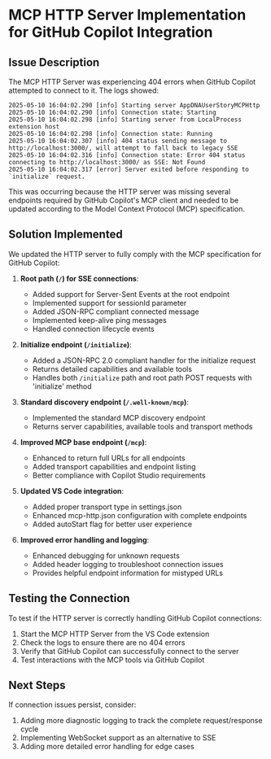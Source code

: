 # MCP HTTP Server Implementation for GitHub Copilot Integration

## Issue Description

The MCP HTTP Server was experiencing 404 errors when GitHub Copilot attempted to connect to it. The logs showed:

```
2025-05-10 16:04:02.290 [info] Starting server AppDNAUserStoryMCPHttp
2025-05-10 16:04:02.290 [info] Connection state: Starting
2025-05-10 16:04:02.298 [info] Starting server from LocalProcess extension host
2025-05-10 16:04:02.298 [info] Connection state: Running
2025-05-10 16:04:02.307 [info] 404 status sending message to http://localhost:3000/, will attempt to fall back to legacy SSE
2025-05-10 16:04:02.316 [info] Connection state: Error 404 status connecting to http://localhost:3000/ as SSE: Not Found
2025-05-10 16:04:02.317 [error] Server exited before responding to `initialize` request.
```

This was occurring because the HTTP server was missing several endpoints required by GitHub Copilot's MCP client and needed to be updated according to the Model Context Protocol (MCP) specification.

## Solution Implemented

We updated the HTTP server to fully comply with the MCP specification for GitHub Copilot:

1. **Root path (`/`) for SSE connections**:
   - Added support for Server-Sent Events at the root endpoint
   - Implemented support for sessionId parameter
   - Added JSON-RPC compliant connected message
   - Implemented keep-alive ping messages
   - Handled connection lifecycle events

2. **Initialize endpoint (`/initialize`)**:
   - Added a JSON-RPC 2.0 compliant handler for the initialize request
   - Returns detailed capabilities and available tools
   - Handles both `/initialize` path and root path POST requests with 'initialize' method

3. **Standard discovery endpoint (`/.well-known/mcp`)**:
   - Implemented the standard MCP discovery endpoint
   - Returns server capabilities, available tools and transport methods

4. **Improved MCP base endpoint (`/mcp`)**:
   - Enhanced to return full URLs for all endpoints
   - Added transport capabilities and endpoint listing
   - Better compliance with Copilot Studio requirements

5. **Updated VS Code integration**:
   - Added proper transport type in settings.json
   - Enhanced mcp-http.json configuration with complete endpoints
   - Added autoStart flag for better user experience

6. **Improved error handling and logging**:
   - Enhanced debugging for unknown requests
   - Added header logging to troubleshoot connection issues
   - Provides helpful endpoint information for mistyped URLs

## Testing the Connection

To test if the HTTP server is correctly handling GitHub Copilot connections:

1. Start the MCP HTTP Server from the VS Code extension
2. Check the logs to ensure there are no 404 errors
3. Verify that GitHub Copilot can successfully connect to the server
4. Test interactions with the MCP tools via GitHub Copilot

## Next Steps

If connection issues persist, consider:

1. Adding more diagnostic logging to track the complete request/response cycle
2. Implementing WebSocket support as an alternative to SSE
3. Adding more detailed error handling for edge cases
